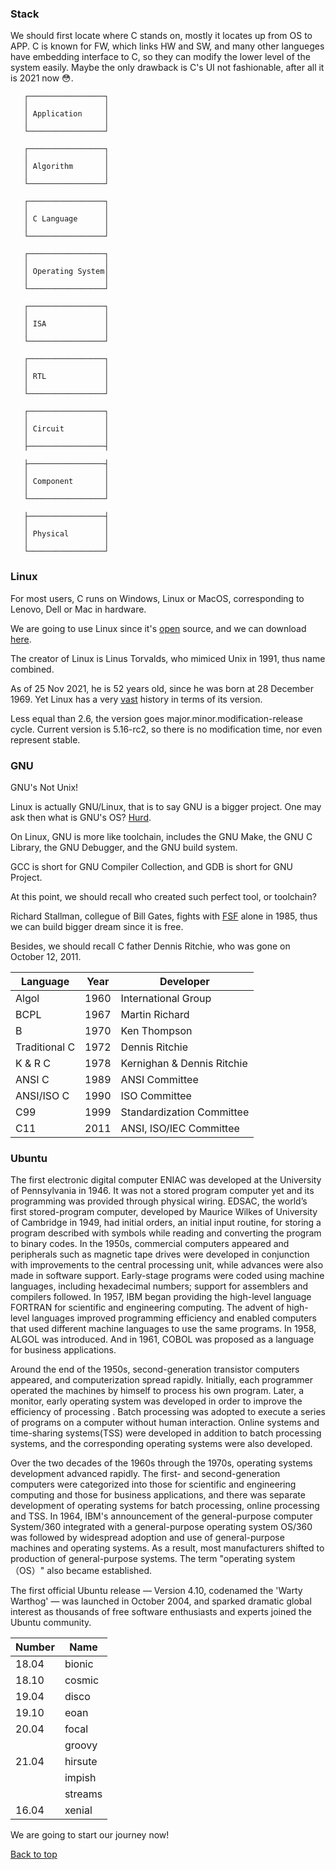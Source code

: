 ### Stack

We should first locate where C stands on, mostly it locates up from OS to APP.
C is known for FW, which links HW and SW, and many other langueges have embedding interface to C, so they can modify the lower level of the system easily.
Maybe the only drawback is C's UI not fashionable, after all it is 2021 now :flushed:.
                            
~~~
   ┌─────────────────┐
   │                 │
   │ Application     │
   │                 │
   └─────────────────┘

   ┌─────────────────┐
   │                 │
   │ Algorithm       │
   │                 │
   └─────────────────┘

   ┌─────────────────┐
   │                 │
   │ C Language      │
   │                 │
   └─────────────────┘

   ┌─────────────────┐
   │                 │
   │ Operating System│
   │                 │
   └─────────────────┘

   ┌─────────────────┐
   │                 │
   │ ISA             │
   │                 │
   └─────────────────┘

   ┌─────────────────┐
   │                 │
   │ RTL             │
   │                 │
   └─────────────────┘

   ┌─────────────────┐
   │                 │
   │ Circuit         │
   │                 │
   ├─────────────────┤
   
   ├─────────────────┤
   │                 │
   │ Component       │
   │                 │
   └─────────────────┘
      
   ├─────────────────┤
   │                 │
   │ Physical        │
   │                 │
   └─────────────────┘
~~~

### Linux

For most users, C runs on Windows, Linux or MacOS, corresponding to Lenovo, Dell or Mac in hardware.

We are going to use Linux since it's [open](https://github.com/torvalds/linux) source, and we can download [here](https://www.kernel.org/).

The creator of Linux is Linus Torvalds, who mimiced Unix in 1991, thus name combined. 

As of 25 Nov 2021, he is 52 years old, since he was born at 28 December 1969. Yet Linux has a very <a href="./asset/linux_distro.png" target="_blank">vast</a> history in terms of its version.

Less equal than 2.6, the version goes major.minor.modification-release cycle. Current version is 5.16-rc2, so there is no modification time, nor even represent stable.

### GNU

GNU's Not Unix! 

Linux is actually GNU/Linux, that is to say GNU is a bigger project. One may ask then what is GNU's OS? [Hurd](https://www.gnu.org/software/hurd/).

On Linux, GNU is more like toolchain, includes the GNU Make, the GNU C Library, the GNU Debugger, and the GNU build system.

GCC is short for GNU Compiler Collection, and GDB is short for GNU Project.

At this point, we should recall who created such perfect tool, or toolchain?

Richard Stallman, collegue of Bill Gates, fights with [FSF](https://my.fsf.org/join?mtm_campaign=frfall2021&mtm_source=appeal) alone in 1985, thus we can build bigger dream since it is free.

Besides, we should recall C father Dennis Ritchie, who was gone on October 12, 2011. 

| Language      | Year | Developer                  |
|---------------|------|----------------------------|
| Algol         | 1960 | International Group        |
| BCPL          | 1967 | Martin Richard             |
| B             | 1970 | Ken Thompson               |
| Traditional C | 1972 | Dennis Ritchie             |
| K & R C       | 1978 | Kernighan & Dennis Ritchie |
| ANSI C        | 1989 | ANSI Committee             |
| ANSI/ISO C    | 1990 | ISO Committee              |
| C99           | 1999 | Standardization Committee  |
| C11           | 2011 | ANSI, ISO/IEC Committee    |

### Ubuntu

The first electronic digital computer ENIAC was developed at the University of Pennsylvania in 1946. It was not a stored program computer yet and its programming was provided through physical wiring. EDSAC, the world’s first stored-program computer, developed by Maurice Wilkes of University of Cambridge in 1949, had initial orders, an initial input routine, for storing a program described with symbols while reading and converting the program to binary codes. In the 1950s, commercial computers appeared and peripherals such as magnetic tape drives were developed in conjunction with improvements to the central processing unit, while advances were also made in software support. Early-stage programs were coded using machine languages, including hexadecimal numbers; support for assemblers and compilers followed. In 1957, IBM began providing the high-level language FORTRAN for scientific and engineering computing. The advent of high-level languages improved programming efficiency and enabled computers that used different machine languages to use the same programs. In 1958, ALGOL was introduced. And in 1961, COBOL was proposed as a language for business applications.

Around the end of the 1950s, second-generation transistor computers appeared, and computerization spread rapidly. Initially, each programmer operated the machines by himself to process his own program. Later, a monitor, early operating system was developed in order to improve the efficiency of processing . Batch processing was adopted to execute a series of programs on a computer without human interaction. Online systems and time-sharing systems(TSS) were developed in addition to batch processing systems, and the corresponding operating systems were also developed.

Over the two decades of the 1960s through the 1970s, operating systems development advanced rapidly. The first- and second-generation computers were categorized into those for scientific and engineering computing and those for business applications, and there was separate development of operating systems for batch processing, online processing and TSS. In 1964, IBM's announcement of the general-purpose computer System/360 integrated with a general-purpose operating system OS/360 was followed by widespread adoption and use of general-purpose machines and operating systems. As a result, most manufacturers shifted to production of general-purpose systems. The term "operating system （OS）" also became established. 

The first official Ubuntu release — Version 4.10, codenamed the 'Warty Warthog' — was launched in October 2004, and sparked dramatic global interest as thousands of free software enthusiasts and experts joined the Ubuntu community. 

|Number|Name|
|------|----|
|18.04|bionic|
|18.10|cosmic|
|19.04|disco|
|19.10|eoan|
|20.04|focal|
||groovy|
|21.04|hirsute|
||impish|
||streams|
|16.04|xenial|


We are going to start our journey now!

<a href="#top">Back to top</a>
